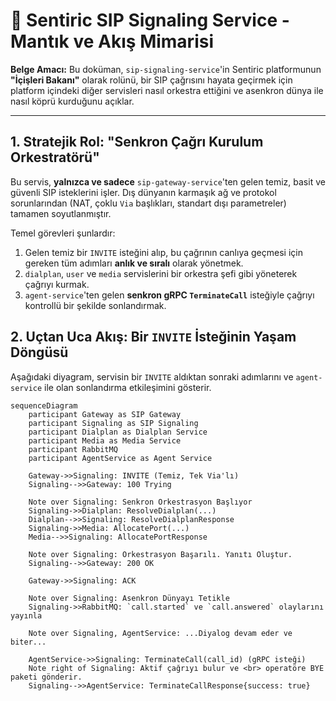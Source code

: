 # 🚦 Sentiric SIP Signaling Service - Mantık ve Akış Mimarisi

**Belge Amacı:** Bu doküman, `sip-signaling-service`'in Sentiric platformunun **"İçişleri Bakanı"** olarak rolünü, bir SIP çağrısını hayata geçirmek için platform içindeki diğer servisleri nasıl orkestra ettiğini ve asenkron dünya ile nasıl köprü kurduğunu açıklar.

---

## 1. Stratejik Rol: "Senkron Çağrı Kurulum Orkestratörü"

Bu servis, **yalnızca ve sadece** `sip-gateway-service`'ten gelen temiz, basit ve güvenli SIP isteklerini işler. Dış dünyanın karmaşık ağ ve protokol sorunlarından (NAT, çoklu `Via` başlıkları, standart dışı parametreler) tamamen soyutlanmıştır.

Temel görevleri şunlardır:
1.  Gelen temiz bir `INVITE` isteğini alıp, bu çağrının canlıya geçmesi için gereken tüm adımları **anlık ve sıralı** olarak yönetmek.
2.  `dialplan`, `user` ve `media` servislerini bir orkestra şefi gibi yöneterek çağrıyı kurmak.
3.  `agent-service`'ten gelen **senkron gRPC `TerminateCall`** isteğiyle çağrıyı kontrollü bir şekilde sonlandırmak.

## 2. Uçtan Uca Akış: Bir `INVITE` İsteğinin Yaşam Döngüsü

Aşağıdaki diyagram, servisin bir `INVITE` aldıktan sonraki adımlarını ve `agent-service` ile olan sonlandırma etkileşimini gösterir.

```mermaid
sequenceDiagram
    participant Gateway as SIP Gateway
    participant Signaling as SIP Signaling
    participant Dialplan as Dialplan Service
    participant Media as Media Service
    participant RabbitMQ
    participant AgentService as Agent Service

    Gateway->>Signaling: INVITE (Temiz, Tek Via'lı)
    Signaling-->>Gateway: 100 Trying

    Note over Signaling: Senkron Orkestrasyon Başlıyor
    Signaling->>Dialplan: ResolveDialplan(...)
    Dialplan-->>Signaling: ResolveDialplanResponse
    Signaling->>Media: AllocatePort(...)
    Media-->>Signaling: AllocatePortResponse

    Note over Signaling: Orkestrasyon Başarılı. Yanıtı Oluştur.
    Signaling-->>Gateway: 200 OK
    
    Gateway->>Signaling: ACK
    
    Note over Signaling: Asenkron Dünyayı Tetikle
    Signaling->>RabbitMQ: `call.started` ve `call.answered` olaylarını yayınla

    Note over Signaling, AgentService: ...Diyalog devam eder ve biter...
    
    AgentService->>Signaling: TerminateCall(call_id) (gRPC isteği)
    Note right of Signaling: Aktif çağrıyı bulur ve <br> operatöre BYE paketi gönderir.
    Signaling-->>AgentService: TerminateCallResponse{success: true}
```
